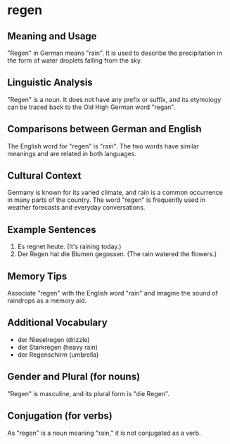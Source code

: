 # regen
## Meaning and Usage
"Regen" in German means "rain". It is used to describe the precipitation in the form of water droplets falling from the sky.

## Linguistic Analysis
"Regen" is a noun. It does not have any prefix or suffix, and its etymology can be traced back to the Old High German word "regan". 

## Comparisons between German and English
The English word for "regen" is "rain". The two words have similar meanings and are related in both languages.

## Cultural Context
Germany is known for its varied climate, and rain is a common occurrence in many parts of the country. The word "regen" is frequently used in weather forecasts and everyday conversations.

## Example Sentences
1. Es regnet heute. (It's raining today.)
2. Der Regen hat die Blumen gegossen. (The rain watered the flowers.)

## Memory Tips
Associate "regen" with the English word "rain" and imagine the sound of raindrops as a memory aid.

## Additional Vocabulary
- der Nieselregen (drizzle)
- der Starkregen (heavy rain)
- der Regenschirm (umbrella)

## Gender and Plural (for nouns)
"Regen" is masculine, and its plural form is "die Regen".

## Conjugation (for verbs)
As "regen" is a noun meaning "rain," it is not conjugated as a verb.